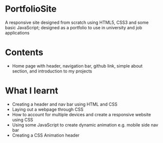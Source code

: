 # PortfolioSite
A responsive site designed from scratch using HTML5, CSS3 and some basic JavaScript; designed as a portfolio to use in university and job applications

# Contents
- Home page with header, navigation bar, github link, simple about section, and introduction to my projects

# What I learnt
- Creating a header and nav bar using HTML and CSS
- Laying out a webpage through CSS
- How to account for multiple devices and create a responsive website using CSS
- Using some JavaScript to create dynamic animation e.g. mobile side nav bar
- Creating a CSS Animation header
